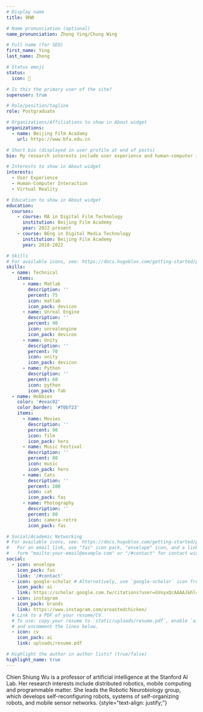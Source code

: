 ```yaml
---
# Display name
title: 钟颖

# Name pronunciation (optional)
name_pronunciation: Zhong Ying/Chung Wing

# Full name (for SEO)
first_name: Ying
last_name: Zhong

# Status emoji
status: 
  icon: 🍺

# Is this the primary user of the site?
superuser: true

# Role/position/tagline
role: Postgraduate

# Organizations/Affiliations to show in About widget
organizations:
  - name: Beijing Film Acadamy
    url: https://www.bfa.edu.cn

# Short bio (displayed in user profile at end of posts)
bio: My research interests include user experience and human-computer interaction in immersive environment.

# Interests to show in About widget
interests:
  - User Experience
  - Human-Computer Interaction
  - Virtual Reality

# Education to show in About widget
education:
  courses:
    - course: MA in Digital Film Technology
      institution: Beijing Film Academy
      year: 2022-present
    - course: BEng in Digital Media Technology
      institution: Beijing Film Academy
      year: 2018-2022

# Skills
# For available icons, see: https://docs.hugoblox.com/getting-started/page-builder/#icons
skills:
  - name: Technical
    items:
      - name: Matlab
        description: ''
        percent: 75
        icon: matlab
        icon_pack: devicon
      - name: Unreal Engine
        description: ''
        percent: 90
        icon: unrealengine
        icon_pack: devicon
      - name: Unity
        description: ''
        percent: 70
        icon: unity
        icon_pack: devicon
      - name: Python
        description: ''
        percent: 60
        icon: python
        icon_pack: fab
  - name: Hobbies
    color: '#eeac02'
    color_border: '#f0bf23'
    items:
      - name: Movies
        description: ''
        percent: 90
        icon: film
        icon_pack: hero
      - name: Music Festival
        description: ''
        percent: 80
        icon: music
        icon_pack: hero
      - name: Cats
        description: ''
        percent: 100
        icon: cat
        icon_pack: fas
      - name: Photography
        description: ''
        percent: 80
        icon: camera-retro
        icon_pack: fas

# Social/Academic Networking
# For available icons, see: https://docs.hugoblox.com/getting-started/page-builder/#icons
#   For an email link, use "fas" icon pack, "envelope" icon, and a link in the
#   form "mailto:your-email@example.com" or "/#contact" for contact widget.
social:
  - icon: envelope
    icon_pack: fas
    link: '/#contact'
  - icon: google-scholar # Alternatively, use `google-scholar` icon from `ai` icon pack
    icon_pack: ai
    link: https://scholar.google.com.tw/citations?user=GVoyxQcAAAAJ&hl=en
  - icon: instagram
    icon_pack: brands
    link: https://www.instagram.com/aroastedchicken/
  # Link to a PDF of your resume/CV.
  # To use: copy your resume to `static/uploads/resume.pdf`, enable `ai` icons in `params.yaml`,
  # and uncomment the lines below.
  - icon: cv
    icon_pack: ai
    link: uploads/resume.pdf

# Highlight the author in author lists? (true/false)
highlight_name: true
---
```


Chien Shiung Wu is a professor of artificial intelligence at the Stanford AI Lab. Her research interests include distributed robotics, mobile computing and programmable matter. She leads the Robotic Neurobiology group, which develops self-reconfiguring robots, systems of self-organizing robots, and mobile sensor networks.
{style="text-align: justify;"}
